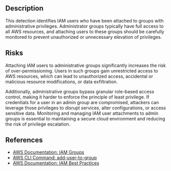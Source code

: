 ## Description

This detection identifies IAM users who have been attached to groups with administrative privileges. Administrator groups typically have full access to all AWS resources, and attaching users to these groups should be carefully monitored to prevent unauthorized or unnecessary elevation of privileges.

## Risks

Attaching IAM users to administrative groups significantly increases the risk of over-permissioning. Users in such groups gain unrestricted access to AWS resources, which can lead to unauthorized access, accidental or malicious resource modifications, or data exfiltration.

Additionally, administrative groups bypass granular role-based access control, making it harder to enforce the principle of least privilege. If credentials for a user in an admin group are compromised, attackers can leverage those privileges to disrupt services, alter configurations, or access sensitive data. Monitoring and managing IAM user attachments to admin groups is essential to maintaining a secure cloud environment and reducing the risk of privilege escalation.

## References

- [AWS Documentation: IAM Groups](https://docs.aws.amazon.com/IAM/latest/UserGuide/id_groups.html)
- [AWS CLI Command: add-user-to-group](https://docs.aws.amazon.com/cli/latest/reference/iam/add-user-to-group.html)
- [AWS Documentation: IAM Best Practices](https://docs.aws.amazon.com/IAM/latest/UserGuide/best-practices.html)

